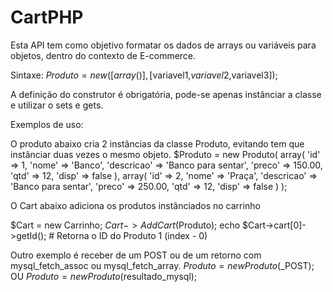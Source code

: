 CartPHP
=======

Esta API tem como objetivo formatar os dados de arrays ou variáveis para objetos, dentro do contexto de E-commerce.

Sintaxe:
$Produto = new ([array()],[$variavel1,$variavel2,$variavel3]);

A definição do construtor é obrigatória, pode-se apenas instânciar a classe e utilizar o sets e gets.

Exemplos de uso:

O produto abaixo cria 2 instâncias da classe Produto, evitando tem que instânciar duas vezes o mesmo objeto.
$Produto = new Produto(
	array(
		'id' => 1,
		'nome' => 'Banco',
		'descricao' => 'Banco para sentar',
		'preco' => 150.00,
		'qtd' => 12,
		'disp' => false
	),
	array(
		'id' => 2,
		'nome' => 'Praça',
		'descricao' => 'Banco para sentar',
		'preco' => 250.00,
		'qtd' => 12,
		'disp' => false
	)
);

O Cart abaixo adiciona os produtos instânciados no carrinho

$Cart = new Carrinho;
$Cart->AddCart($Produto);
echo $Cart->cart[0]->getId(); # Retorna o ID do Produto 1 (index - 0)

Outro exemplo é receber de um POST ou de um retorno com mysql_fetch_assoc ou mysql_fetch_array.
$Produto = new Produto($_POST); OU $Produto = new Produto($resultado_mysql);
